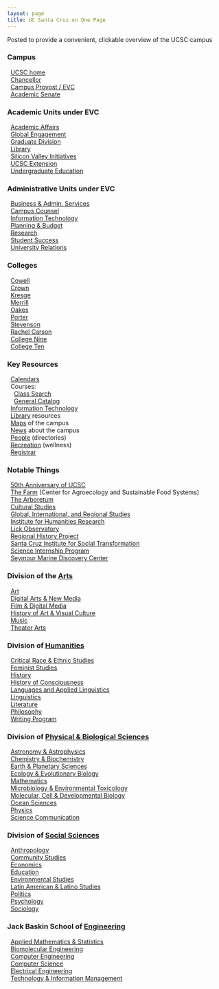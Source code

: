 ```yaml
---
layout: page
title: UC Santa Cruz on One Page
---
```

Posted to provide a convenient, clickable overview of the UCSC campus

<!-- Left Column -->
<div id="leftcol">

### Campus

&nbsp;&nbsp;[UCSC home](http://www.ucsc.edu/)  
&nbsp;&nbsp;[Chancellor](http://chancellor.ucsc.edu/)  
&nbsp;&nbsp;[Campus Provost / EVC](http://cpevc.ucsc.edu/)  
&nbsp;&nbsp;[Academic Senate](http://senate.ucsc.edu/)

### Academic Units under EVC

&nbsp;&nbsp;[Academic Affairs](http://academicaffairs.ucsc.edu/)  
&nbsp;&nbsp;[Global Engagement](http://global.ucsc.edu/)  
&nbsp;&nbsp;[Graduate Division](http://graddiv.ucsc.edu/)  
&nbsp;&nbsp;[Library](http://library.ucsc.edu/)  
&nbsp;&nbsp;[Silicon Valley Initiatives](http://svi.ucsc.edu/)  
&nbsp;&nbsp;[UCSC Extension](http://www.ucsc-extension.edu/)  
&nbsp;&nbsp;[Undergraduate Education](http://undergraduate.ucsc.edu/)

### Administrative Units under EVC
&nbsp;&nbsp;[Business & Admin. Services](http://bas.ucsc.edu/)  
&nbsp;&nbsp;[Campus Counsel](https://lex.ucsc.edu)  
&nbsp;&nbsp;[Information Technology](http://its.ucsc.edu/)  
&nbsp;&nbsp;[Planning & Budget](http://planning.ucsc.edu/)  
&nbsp;&nbsp;[Research](http://officeofresearch.ucsc.edu/)  
&nbsp;&nbsp;[Student Success](http://studentsuccess.ucsc.edu/)  
&nbsp;&nbsp;[University Relations](http://urelations.ucsc.edu/)

### Colleges
&nbsp;&nbsp;[Cowell](http://cowell.ucsc.edu/)  
&nbsp;&nbsp;[Crown](http://crown.ucsc.edu/)  
&nbsp;&nbsp;[Kresge](http://kresge.ucsc.edu/)  
&nbsp;&nbsp;[Merrill](http://merrill.ucsc.edu/)  
&nbsp;&nbsp;[Oakes](http://oakes.ucsc.edu/)  
&nbsp;&nbsp;[Porter](http://porter.ucsc.edu/)  
&nbsp;&nbsp;[Stevenson](http://stevenson.ucsc.edu/)  
&nbsp;&nbsp;[Rachel Carson](http://rachelcarson.ucsc.edu/)  
&nbsp;&nbsp;[College Nine](http://collegenine.ucsc.edu/)  
&nbsp;&nbsp;[College Ten](http://collegeten.ucsc.edu/)

### Key Resources
&nbsp;&nbsp;[Calendars](http://www.ucsc.edu/tools/calendars.html)  
&nbsp;&nbsp;Courses:  
&nbsp;&nbsp;&nbsp;&nbsp;[Class Search](https://pisa.ucsc.edu/class_search/)  
&nbsp;&nbsp;&nbsp;&nbsp;[General Catalog](http://registrar.ucsc.edu/catalog/index.html)  
&nbsp;&nbsp;[Information Technology](http://its.ucsc.edu/)  
&nbsp;&nbsp;[Library](http://library.ucsc.edu/) resources  
&nbsp;&nbsp;[Maps](http://maps.ucsc.edu/) of the campus  
&nbsp;&nbsp;[News](http://news.ucsc.edu/) about the campus  
&nbsp;&nbsp;[People](http://www.ucsc.edu/tools/people.html) (directories)  
&nbsp;&nbsp;[Recreation](http://wellness.ucsc.edu/) (wellness)  
&nbsp;&nbsp;[Registrar](http://reg.ucsc.edu/)

### Notable Things

&nbsp;&nbsp;[50th Anniversary of UCSC](http://50years.ucsc.edu/)  
&nbsp;&nbsp;[The Farm](http://casfs.ucsc.edu/) (Center for Agroecology and Sustainable Food Systems)  
&nbsp;&nbsp;[The Arboretum](https://arboretum.ucsc.edu)  
&nbsp;&nbsp;[Cultural Studies](http://ccs.ihr.ucsc.edu/)  
&nbsp;&nbsp;[Global, International, and Regional Studies](http://cgirs.ucsc.edu/)  
&nbsp;&nbsp;[Institute for Humanities Research](http://ihr.ucsc.edu/)  
&nbsp;&nbsp;[Lick Observatory](http://www.ucolick.org/)  
&nbsp;&nbsp;[Regional History Project](http://library.ucsc.edu/regional-history-project)  
&nbsp;&nbsp;[Santa Cruz Institute for Social Transformation](https://santacruzinstitute.ucsc.edu)  
&nbsp;&nbsp;[Science Internship Program](http://ucsc-sip.org/)  
&nbsp;&nbsp;[Seymour Marine Discovery Center](http://seymourcenter.ucsc.edu/)

<!-- End of Left Column -->
</div>

<!-- Right Column -->
<div id="rightcol">

### Division of the [Arts](http://arts.ucsc.edu/)

&nbsp;&nbsp;[Art](http://art.ucsc.edu/)  
&nbsp;&nbsp;[Digital Arts & New Media](http://danm.ucsc.edu/)  
&nbsp;&nbsp;[Film & Digital Media](http://film.ucsc.edu/)  
&nbsp;&nbsp;[History of Art & Visual Culture](http://havc.ucsc.edu/)  
&nbsp;&nbsp;[Music](http://music.ucsc.edu/)  
&nbsp;&nbsp;[Theater Arts](http://theater.ucsc.edu/)

### Division of [Humanities](http://humanities.ucsc.edu/)

&nbsp;&nbsp;[Critical Race & Ethnic Studies](http://cres.ucsc.edu/)  
&nbsp;&nbsp;[Feminist Studies](http://feministstudies.ucsc.edu/)  
&nbsp;&nbsp;[History](http://history.ucsc.edu/)  
&nbsp;&nbsp;[History of Consciousness](http://histcon.ucsc.edu/)  
&nbsp;&nbsp;[Languages and Applied Linguistics](http://language.ucsc.edu/)  
&nbsp;&nbsp;[Linguistics](http://ling.ucsc.edu/)  
&nbsp;&nbsp;[Literature](http://literature.ucsc.edu/)  
&nbsp;&nbsp;[Philosophy](http://philosophy.ucsc.edu/)  
&nbsp;&nbsp;[Writing Program](http://writing.ucsc.edu/)

### Division of [Physical & Biological Sciences](http://pbsci.ucsc.edu/)

&nbsp;&nbsp;[Astronomy & Astrophysics](http://www.astro.ucsc.edu/)  
&nbsp;&nbsp;[Chemistry & Biochemistry](http://chemistry.ucsc.edu/)  
&nbsp;&nbsp;[Earth & Planetary Sciences](http://eps.ucsc.edu/)  
&nbsp;&nbsp;[Ecology & Evolutionary Biology](http://eeb.ucsc.edu/)  
&nbsp;&nbsp;[Mathematics](http://math.ucsc.edu/)  
&nbsp;&nbsp;[Microbiology & Environmental Toxicology](http://metx.ucsc.edu/)  
&nbsp;&nbsp;[Molecular, Cell & Developmental Biology](http://www.mcd.ucsc.edu/)  
&nbsp;&nbsp;[Ocean Sciences](http://oceansci.ucsc.edu/)  
&nbsp;&nbsp;[Physics](http://physics.ucsc.edu/)  
&nbsp;&nbsp;[Science Communication](http://scicom.ucsc.edu/)

### Division of [Social Sciences](http://socialsciences.ucsc.edu/)

&nbsp;&nbsp;[Anthropology](http://anthro.ucsc.edu/)  
&nbsp;&nbsp;[Community Studies](http://communitystudies.ucsc.edu/)  
&nbsp;&nbsp;[Economics](http://econ.ucsc.edu/)  
&nbsp;&nbsp;[Education](http://education.ucsc.edu/)  
&nbsp;&nbsp;[Environmental Studies](http://envs.ucsc.edu/)  
&nbsp;&nbsp;[Latin American & Latino Studies](http://lals.ucsc.edu/)  
&nbsp;&nbsp;[Politics](http://politics.ucsc.edu/)  
&nbsp;&nbsp;[Psychology](http://psychology.ucsc.edu/)  
&nbsp;&nbsp;[Sociology](http://sociology.ucsc.edu/)

### Jack Baskin School of [Engineering](http://soe.ucsc.edu/)

&nbsp;&nbsp;[Applied Mathematics & Statistics](http://ams.ucsc.edu/)  
&nbsp;&nbsp;[Biomolecular Engineering](http://bme.ucsc.edu/)  
&nbsp;&nbsp;[Computer Engineering](http://ce.ucsc.edu/)  
&nbsp;&nbsp;[Computer Science](http://cs.ucsc.edu/)  
&nbsp;&nbsp;[Electrical Engineering](http://ee.ucsc.edu/)  
&nbsp;&nbsp;[Technology & Information Management](http://tim.ucsc.edu/)

<!-- End of Right column -->
</div>
